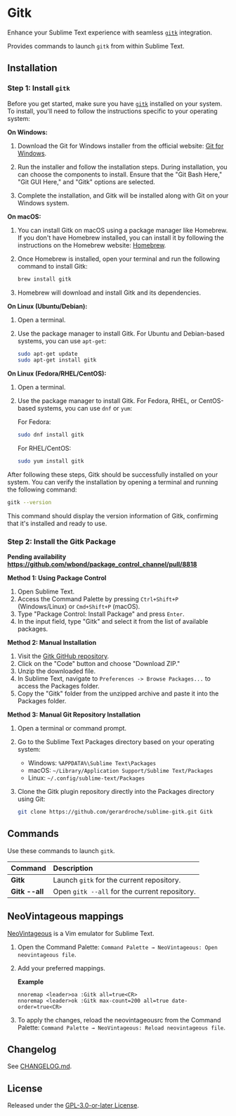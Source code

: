 # Gitk

Enhance your Sublime Text experience with seamless [`gitk`](https://git-scm.com/docs/gitk/) integration.

Provides commands to launch `gitk` from within Sublime Text.

## Installation

### Step 1: Install `gitk`

Before you get started, make sure you have [`gitk`](https://git-scm.com/docs/gitk/) installed on your system. To install, you'll need to follow the instructions specific to your operating system:

**On Windows:**

1. Download the Git for Windows installer from the official website: [Git for Windows](https://gitforwindows.org/).

2. Run the installer and follow the installation steps. During installation, you can choose the components to install. Ensure that the "Git Bash Here," "Git GUI Here," and "Gitk" options are selected.

3. Complete the installation, and Gitk will be installed along with Git on your Windows system.

**On macOS:**

1. You can install Gitk on macOS using a package manager like Homebrew. If you don't have Homebrew installed, you can install it by following the instructions on the Homebrew website: [Homebrew](https://brew.sh/).

2. Once Homebrew is installed, open your terminal and run the following command to install Gitk:

   ```bash
   brew install gitk
   ```

3. Homebrew will download and install Gitk and its dependencies.

**On Linux (Ubuntu/Debian):**

1. Open a terminal.

2. Use the package manager to install Gitk. For Ubuntu and Debian-based systems, you can use `apt-get`:

   ```bash
   sudo apt-get update
   sudo apt-get install gitk
   ```

**On Linux (Fedora/RHEL/CentOS):**

1. Open a terminal.

2. Use the package manager to install Gitk. For Fedora, RHEL, or CentOS-based systems, you can use `dnf` or `yum`:

   For Fedora:

   ```bash
   sudo dnf install gitk
   ```

   For RHEL/CentOS:

   ```bash
   sudo yum install gitk
   ```

After following these steps, Gitk should be successfully installed on your system. You can verify the installation by opening a terminal and running the following command:

```bash
gitk --version
```

This command should display the version information of Gitk, confirming that it's installed and ready to use.

### Step 2: Install the Gitk Package

**Pending availability https://github.com/wbond/package_control_channel/pull/8818**

**Method 1: Using Package Control**

1. Open Sublime Text.
2. Access the Command Palette by pressing `Ctrl+Shift+P` (Windows/Linux) or `Cmd+Shift+P` (macOS).
3. Type "Package Control: Install Package" and press `Enter`.
4. In the input field, type "Gitk" and select it from the list of available packages.

**Method 2: Manual Installation**

1. Visit the [Gitk GitHub repository](https://github.com/gerardroche/sublime-gitk).
2. Click on the "Code" button and choose "Download ZIP."
3. Unzip the downloaded file.
4. In Sublime Text, navigate to `Preferences -> Browse Packages...` to access the Packages folder.
5. Copy the "Gitk" folder from the unzipped archive and paste it into the Packages folder.

**Method 3: Manual Git Repository Installation**

1. Open a terminal or command prompt.
2. Go to the Sublime Text Packages directory based on your operating system:
   - Windows: `%APPDATA%\Sublime Text\Packages`
   - macOS: `~/Library/Application Support/Sublime Text/Packages`
   - Linux: `~/.config/sublime-text/Packages`
3. Clone the Gitk plugin repository directly into the Packages directory using Git:

   ```bash
   git clone https://github.com/gerardroche/sublime-gitk.git Gitk
   ```

## Commands

Use these commands to launch `gitk`.

Command                     | Description
:---------------------------| :----------
**Gitk**                    | Launch `gitk` for the current repository.
**Gitk&nbsp;--all**         | Open `gitk --all` for the current repository.

## NeoVintageous mappings

[NeoVintageous](https://github.com/NeoVintageous/NeoVintageous) is a Vim emulator for Sublime Text.

1. Open the Command Palette: `Command Palette → NeoVintageous: Open neovintageous file`.

2. Add your preferred mappings.

   **Example**

   ```vim
   nnoremap <leader>oa :Gitk all=true<CR>
   nnoremap <leader>ok :Gitk max-count=200 all=true date-order=true<CR>
   ```

3. To apply the changes, reload the neovintageousrc from the Command Palette: `Command Palette → NeoVintageous: Reload neovintageous file`.

## Changelog

See [CHANGELOG.md](CHANGELOG.md).

## License

Released under the [GPL-3.0-or-later License](LICENSE).
